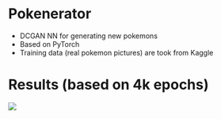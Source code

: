 # Pokenerator
- DCGAN NN for generating new pokemons
- Based on PyTorch
- Training data (real pokemon pictures) are took from Kaggle
<h1>Results (based on 4k epochs)</h1>
<img src="https://i.imgur.com/LPqTn7l.png">
